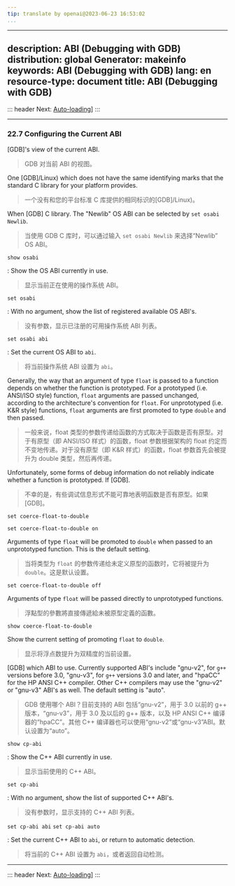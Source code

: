 ```yaml
---
tip: translate by openai@2023-06-23 16:53:02
...
```

---
description: ABI (Debugging with GDB)
distribution: global
Generator: makeinfo
keywords: ABI (Debugging with GDB)
lang: en
resource-type: document
title: ABI (Debugging with GDB)
-------------------------------

::: header
Next: [Auto-loading](Auto_002dloading.html#Auto_002dloading)]
:::

---

### 22.7 Configuring the Current ABI

[GDB]'s view of the current ABI.

> GDB 对当前 ABI 的视图。

One [GDB]/Linux) which does not have the same identifying marks that the standard C library for your platform provides.

> 一个没有和您的平台标准 C 库提供的相同标识的[GDB]/Linux)。

When [GDB] C library. The "Newlib" OS ABI can be selected by `set osabi Newlib`.

> 当使用 GDB C 库时，可以通过输入 `set osabi Newlib` 来选择“Newlib” OS ABI。

`show osabi`

:   Show the OS ABI currently in use.

> 显示当前正在使用的操作系统 ABI。

`set osabi`

:   With no argument, show the list of registered available OS ABI's.

> 没有参数，显示已注册的可用操作系统 ABI 列表。

`set osabi abi`

:   Set the current OS ABI to `abi`.

> 将当前操作系统 ABI 设置为 `abi`。

Generally, the way that an argument of type `float` is passed to a function depends on whether the function is prototyped. For a prototyped (i.e. ANSI/ISO style) function, `float` arguments are passed unchanged, according to the architecture's convention for `float`. For unprototyped (i.e. K&R style) functions, `float` arguments are first promoted to type `double` and then passed.

> 一般来说，float 类型的参数传递给函数的方式取决于函数是否有原型。对于有原型（即 ANSI/ISO 样式）的函数，float 参数根据架构的 float 约定而不变地传递。对于没有原型（即 K&R 样式）的函数，float 参数首先会被提升为 double 类型，然后再传递。

Unfortunately, some forms of debug information do not reliably indicate whether a function is prototyped. If [GDB].

> 不幸的是，有些调试信息形式不能可靠地表明函数是否有原型。如果[GDB]。

`set coerce-float-to-double`

`set coerce-float-to-double on`

Arguments of type `float` will be promoted to `double` when passed to an unprototyped function. This is the default setting.

> 当将类型为 `float` 的参数传递给未定义原型的函数时，它将被提升为 `double`。这是默认设置。

`set coerce-float-to-double off`

Arguments of type `float` will be passed directly to unprototyped functions.

> 浮點型的參數將直接傳遞給未被原型定義的函數。

`show coerce-float-to-double`

Show the current setting of promoting `float` to `double`.

> 显示将浮点数提升为双精度的当前设置。

[GDB] which ABI to use. Currently supported ABI's include "gnu-v2", for `g++` versions before 3.0, "gnu-v3", for `g++` versions 3.0 and later, and "hpaCC" for the HP ANSI C++ compiler. Other C++ compilers may use the "gnu-v2" or "gnu-v3" ABI's as well. The default setting is "auto".

> GDB 使用哪个 ABI？目前支持的 ABI 包括“gnu-v2”，用于 3.0 以前的 g++ 版本，“gnu-v3”，用于 3.0 及以后的 g++ 版本，以及 HP ANSI C++ 编译器的“hpaCC”。其他 C++ 编译器也可以使用“gnu-v2”或“gnu-v3”ABI。默认设置为“auto”。

`show cp-abi`

:   Show the C++ ABI currently in use.

> 显示当前使用的 C++ ABI。

`set cp-abi`

:   With no argument, show the list of supported C++ ABI's.

> 没有参数时，显示支持的 C++ ABI 列表。

`set cp-abi abi`
`set cp-abi auto`

:   Set the current C++ ABI to `abi`, or return to automatic detection.

> 将当前的 C++ ABI 设置为 `abi`，或者返回自动检测。

---

::: header
Next: [Auto-loading](Auto_002dloading.html#Auto_002dloading)]
:::
